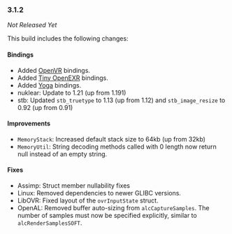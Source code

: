 ### 3.1.2

_Not Released Yet_

This build includes the following changes:

#### Bindings

- Added [OpenVR](https://github.com/ValveSoftware/openvr) bindings.
- Added [Tiny OpenEXR](https://github.com/syoyo/tinyexr) bindings.
- Added [Yoga](https://facebook.github.io/yoga/) bindings.
- nuklear: Update to 1.21 (up from 1.191)
- stb: Updated `stb_truetype` to 1.13 (up from 1.12) and `stb_image_resize` to 0.92 (up from 0.91)

#### Improvements

- `MemoryStack`: Increased default stack size to 64kb (up from 32kb)
- `MemoryUtil`: String decoding methods called with 0 length now return null instead of an empty string.

#### Fixes

- Assimp: Struct member nullability fixes
- Linux: Removed dependencies to newer GLIBC versions.
- LibOVR: Fixed layout of the `ovrInputState` struct.
- OpenAL: Removed buffer auto-sizing from `alcCaptureSamples`. The number of samples must now be specified explicitly, similar to `alcRenderSamplesSOFT`.